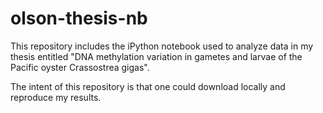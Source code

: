 olson-thesis-nb
===============
This repository includes the iPython notebook used to analyze data in my thesis entitled "DNA methylation variation in gametes and larvae of the Pacific oyster Crassostrea gigas".

The intent of this repository is that one could download locally and reproduce my results.
